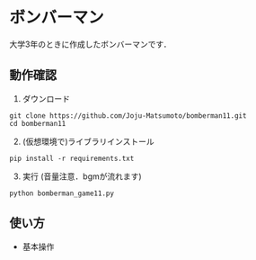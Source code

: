 # ボンバーマン
大学3年のときに作成したボンバーマンです．

## 動作確認

1. ダウンロード
```
git clone https://github.com/Joju-Matsumoto/bomberman11.git
cd bomberman11
```
2. (仮想環境で)ライブラリインストール
```
pip install -r requirements.txt
```

3. 実行 (音量注意．bgmが流れます)
```
python bomberman_game11.py
```

## 使い方
- 基本操作
